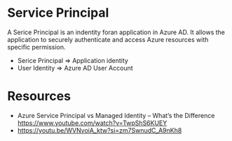 # Service Principal
A Serice Principal is an indentity foran application in Azure AD. It allows the application to securely authenticate and access Azure resources with specific permission.

* Serice Principal => Application identity
* User Identity => Azure AD User Account

# Resources
* Azure Service Principal vs Managed Identity – What’s the Difference https://www.youtube.com/watch?v=TwpShS6KUEY
* https://youtu.be/WVNvoiA_ktw?si=zm7SwnudC_A9nKh8


